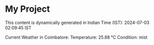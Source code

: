 # My Project

This content is dynamically generated in Indian Time (IST): 2024-07-03 02:09:45 IST


Current Weather in Coimbatore:
Temperature: 25.88 °C
Condition: mist
